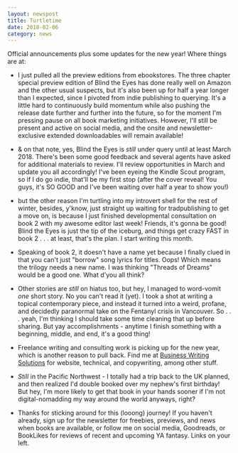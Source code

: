 ```yaml
---
layout: newspost
title: Turtletime
date: 2018-02-06
category: news
---
```


Official announcements plus some updates for the new year! Where things are at: 

- I just pulled all the preview editions from ebookstores. The three chapter special preview edition of Blind the Eyes has done really well on Amazon and the other usual suspects, but it's also been up for half a year longer than I expected, since I pivoted from indie publishing to querying. It's a little hard to continuously build momentum while also pushing the release date further and further into the future, so for the moment I'm pressing pause on all book marketing initiatives. However, I'll still be present and active on social media, and the onsite and newsletter-exclusive extended downloadables will remain available!

- & on that note, yes, Blind the Eyes is *still* under query until at least March 2018. There's been some good feedback and several agents have asked for additional materials to review. I'll review opportunities in March and update you all accordingly! I've been eyeing the Kindle Scout program, so if I do go indie, that'll be my first stop (after the cover reveal! You guys, it's SO GOOD and I've been waiting over half a year to show you!) 

- but the other reason I'm turtling into my introvert shell for the rest of winter, besides, y'know, just straight up waiting for tradpublishing to get a move on, is because I just finished developmental consultation on book 2 with my awesome editor last week! Friends, it's gonna be good! Blind the Eyes is just the tip of the iceburg, and things get crazy FAST in book 2 . . . at least, that's the plan. I start writing this month.

- Speaking of book 2, it doesn't have a name yet because I finally clued in that you can't just "borrow" song lyrics for titles. Oops! Which means the trilogy needs a new name. I was thinking "Threads of Dreams" would be a good one. What d'you all think?

- Other stories are *still* on hiatus too, but hey, I managed to word-vomit *one* short story. No you can't read it (yet). I took a shot at writing a topical contemporary piece, and instead it turned into a weird, profane, and decidedly paranormal take on the Fentanyl crisis in Vancouver. So . . . yeah, I'm thinking I should take some time cleaning that up before sharing. But yay accomplishments - anytime I finish something with a beginning, middle, and end, it's a good thing!

- Freelance writing and consulting work is picking up for the new year, which is another reason to pull back. Find me at [Business Writing Solutions](http://www.businesswriting.solutions) for website, technical, and copywriting, among other stuff.

- *Still* in the Pacific Northwest - I totally had a trip back to the UK planned, and then realized I'd double booked over my nephew's first birthday! But hey, I'm more likely to get that book in your hands sooner if I'm not digital-nomadding my way around the world anyways, right?

- Thanks for sticking around for this (looong) journey! If you haven't already, sign up for the newsletter for freebies, previews, and news when books are available, or follow me on social media, Goodreads, or BookLikes for reviews of recent and upcoming YA fantasy. Links on your left.
